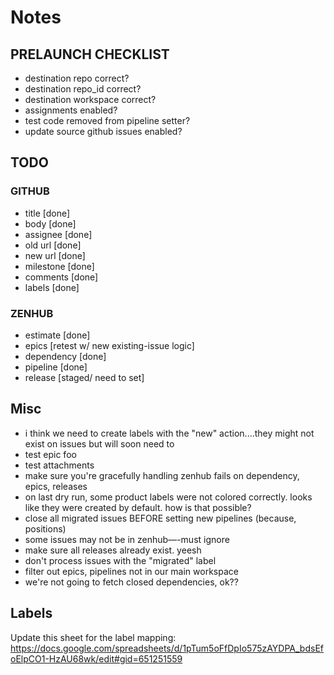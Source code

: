# Notes

## PRELAUNCH CHECKLIST

- destination repo correct?
- destination repo_id correct?
- destination workspace correct?
- assignments enabled?
- test code removed from pipeline setter?
- update source github issues enabled?

## TODO

### GITHUB
- title  [done]
- body [done]
- assignee [done]
- old url [done]
- new url [done]
- milestone [done]
- comments [done]
- labels [done]


### ZENHUB
- estimate [done]
- epics [retest w/ new existing-issue logic]
- dependency [done]
- pipeline [done]
- release [staged/ need to set]

## Misc
- i think we need to create labels with the "new" action....they might not exist on issues but will soon need to
- test epic foo
- test attachments
- make sure you're gracefully handling zenhub fails on dependency, epics, releases
- on last dry run, some product labels were not colored correctly. looks like they were created by default. how is that possible?
- close all migrated issues BEFORE setting new pipelines (because, positions)
- some issues may not be in zenhub—-must ignore
- make sure all releases already exist. yeesh
- don't process issues with the "migrated" label
- filter out epics, pipelines not in our main workspace
- we're not going to fetch closed dependencies, ok??

## Labels

Update this sheet for the label mapping:
https://docs.google.com/spreadsheets/d/1pTum5oFfDpIo575zAYDPA_bdsEfoElpCO1-HzAU68wk/edit#gid=651251559